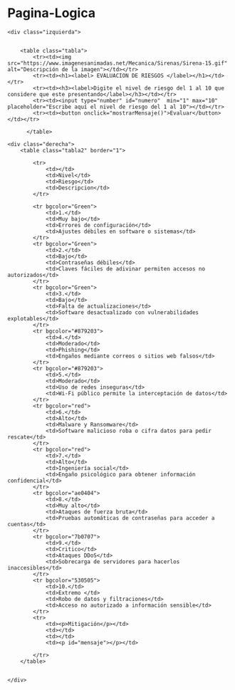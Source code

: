 # Pagina-Logica
<!DOCTYPE html>
<html lang="en">
<head>
    <meta charset="UTF-8">
    <meta name="viewport" content="width=device-width, initial-scale=1.0">
    <title>Logica para ingenieros</title>
<style>

body{
    background-color: black;
}


.contenedor {
  display: flex;
  width: 100%;
  height: 100vh; /* O la altura que necesites */
}

.izquierda, .derecha {
  flex: 1; /* Ambas mitades ocupan el mismo espacio */
  display: flex;
  justify-content: center;
  align-items: center;
  font-size: 20px;
  color: white;
}

.izquierda {
  background-image: url("https://www.google.com/url?sa=i&url=https%3A%2F%2Fz101digital.com%2Fjapon-accedera-a-dispositivos-privados-para-encuesta-de-ciberseguridad%2F&psig=AOvVaw34PSdv0hpQ7cyLlrB_KSKG&ust=1741238823202000&source=images&cd=vfe&opi=89978449&ved=0CBUQjRxqFwoTCLCkrJ6a8osDFQAAAAAdAAAAABBA");
}

.derecha {
  background-color: black;
  text-align: left;
}


.tabla {
  width: 200px; /* Ajusta el ancho según necesites */
  border-collapse: collapse;
  text-align: center;
  font-size: 18px;
}


.tabla2 {
  width: 600px; /* Ajusta el ancho según necesites */
  border-collapse: collapse;
  text-align: center;
  font-size: 18px;
  border-color: #545454;
}



</style>

</head>
<body>


<div class="contenedor">

    <div class="izquierda">

        
        <table class="tabla">
            <tr><td><img src="https://www.imagenesanimadas.net/Mecanica/Sirenas/Sirena-15.gif" alt="Descripción de la imagen"></td></tr>
            <tr><td><h1><label> EVALUACION DE RIESGOS </label></h1></td></tr>
            <tr><td><h3><label>Digite el nivel de riesgo del 1 al 10 que considere que este presentando</label></h3></td></tr>
            <tr><td><input type="number" id="numero"  min="1" max="10"  placeholder="Escribe aquí el nivel de riesgo del 1 al 10"></td></tr>
            <tr><td><button onclick="mostrarMensaje()">Evaluar</button></td></tr>
          
          </table>







</div>


    <div class="derecha">
        <table class="tabla2" border="1">

            <tr>
                <td></td>
                <td>Nivel</td>
                <td>Riesgo</td>
                <td>Descripcion</td>                
            </tr>

            <tr bgcolor="Green">
                <td>1.</td>
                <td>Muy bajo</td>
                <td>Errores de configuración</td>
                <td>Ajustes débiles en software o sistemas</td>
            </tr>
            <tr bgcolor="Green">
                <td>2.</td>
                <td>Bajo</td>
                <td>Contraseñas débiles</td>
                <td>Claves fáciles de adivinar permiten accesos no autorizados</td>
            </tr>
            <tr bgcolor="Green">
                <td>3.</td>
                <td>Bajo</td>
                <td>Falta de actualizaciones</td>
                <td>Software desactualizado con vulnerabilidades explotables</td>
            </tr>
            <tr bgcolor="#879203">
                <td>4.</td>
                <td>Moderado</td>
                <td>Phishing</td>
                <td>Engaños mediante correos o sitios web falsos</td>
            </tr>
            <tr bgcolor="#879203">
                <td>5.</td>
                <td>Moderado</td>
                <td>Uso de redes inseguras</td>
                <td>Wi-Fi público permite la interceptación de datos</td>
            </tr>
            <tr bgcolor="red">
                <td>6.</td>
                <td>Alto</td>
                <td>Malware y Ransomware</td>
                <td>Software malicioso roba o cifra datos para pedir rescate</td>
            </tr>
            <tr bgcolor="red">
                <td>7.</td>
                <td>Alto</td>
                <td>Ingeniería social</td>
                <td>Engaño psicológico para obtener información confidencial</td>
            </tr>
            <tr bgcolor="ae0404">
                <td>8.</td>
                <td>Muy alto</td>
                <td>Ataques de fuerza bruta</td>
                <td>Pruebas automáticas de contraseñas para acceder a cuentas</td>
            </tr>
            <tr bgcolor="7b0707">
                <td>9.</td>
                <td>Critico</td>
                <td>Ataques DDoS</td>
                <td>Sobrecarga de servidores para hacerlos inaccesibles</td>
            </tr>
            <tr bgcolor="530505">
                <td>10.</td>
                <td>Extremo </td>
                <td>Robo de datos y filtraciones</td>
                <td>Acceso no autorizado a información sensible</td>
            </tr>
            <tr>
                <td><p>Mitigación</p></td>
                <td></td>
                <td></td>
                <td><p id="mensaje"></p></td>

            </tr>
        </table>
        
        
    </div>












<script>
    function mostrarMensaje() {
        let numero = document.getElementById("numero").value;
        let mensaje = document.getElementById("mensaje");

        if (numero == 1) {
            mensaje.innerHTML = "Revisar y corregir configuraciones regularmente";
        } else if (numero == 2) {
            mensaje.innerHTML = "Usar contraseñas seguras y autenticación en dos pasos.";
        } else if (numero == 3) {
            mensaje.innerHTML = "Aplicar parches de seguridad con frecuencia.";
        } else if (numero == 4) {
            mensaje.innerHTML = "Capacitación y uso de filtros anti-phishing.";
        } else if (numero == 5) {
            mensaje.innerHTML = "Usar VPN y evitar conexiones no seguras.";
        } else if (numero == 6) {
            mensaje.innerHTML = "Antivirus, copias de seguridad y precaución con archivos desconocidos.";
        } else if (numero == 7) {
            mensaje.innerHTML = "Capacitación y verificación de identidad antes de compartir datos.";
        } else if (numero == 8) {
            mensaje.innerHTML = "Autenticación multifactor y bloqueo de intentos fallidos.";
        } else if (numero == 9) {
            mensaje.innerHTML = "Mitigación DDoS y refuerzo de infraestructura de red.";
        } else {
            mensaje.innerHTML = "Cifrado, control de accesos y monitoreo constante.";
        }
    }
</script>

</body>
</html>
